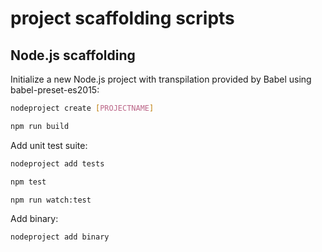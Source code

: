 # project scaffolding scripts

## Node.js scaffolding

Initialize a new Node.js project with transpilation provided by Babel using babel-preset-es2015:

``` bash
nodeproject create [PROJECTNAME]

npm run build
```

Add unit test suite:

``` bash
nodeproject add tests

npm test

npm run watch:test
```

Add binary:

``` bash
nodeproject add binary
```
